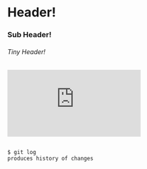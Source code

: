 # Header! 
### Sub Header! 
###### Tiny Header! 

![Image of Zen Owl](https://clipart.com/thumbs.php?f=/625/batch_04/000625-0004-000043_tnb.png)

```

$ git log
produces history of changes

```
